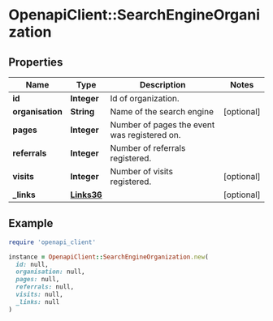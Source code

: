 # OpenapiClient::SearchEngineOrganization

## Properties

| Name | Type | Description | Notes |
| ---- | ---- | ----------- | ----- |
| **id** | **Integer** | Id of organization. |  |
| **organisation** | **String** | Name of the search engine | [optional] |
| **pages** | **Integer** | Number of pages the event was registered on. |  |
| **referrals** | **Integer** | Number of referrals registered. |  |
| **visits** | **Integer** | Number of visits registered. | [optional] |
| **_links** | [**Links36**](Links36.md) |  | [optional] |

## Example

```ruby
require 'openapi_client'

instance = OpenapiClient::SearchEngineOrganization.new(
  id: null,
  organisation: null,
  pages: null,
  referrals: null,
  visits: null,
  _links: null
)
```

